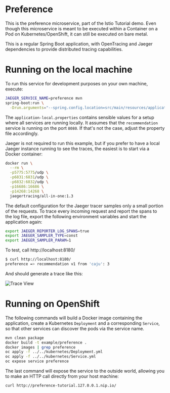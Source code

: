 Preference
==========

This is the preference microservice, part of the Istio Tutorial demo. Even though this microservice is meant to be executed within a Container on a Pod on Kubernetes/OpenShift, it can still be executed on bare metal.

This is a regular Spring Boot application, with OpenTracing and Jaeger dependencies to provide distributed tracing capabilities.

Running on the local machine
============================

To run this service for development purposes on your own machine, execute:

```bash
JAEGER_SERVICE_NAME=preference mvn
spring-boot:run \
  -Drun.arguments="--spring.config.location=src/main/resources/application-local.properties"
```

The `application-local.properties` contains sensible values for a setup where all services are running locally. It assumes that the `recommendation` service is running on the port `8080`. If that's not the case, adjust the property file accordingly.

Jaeger is not required to run this example, but if you prefer to have a local Jaeger instance running to see the traces, the easiest is to start via a Docker container:

```bash
docker run \
  --rm \
  -p5775:5775/udp \
  -p6831:6831/udp \
  -p6832:6832/udp \
  -p16686:16686 \
  -p14268:14268 \
  jaegertracing/all-in-one:1.3
```

The default configuration for the Jaeger tracer samples only a small portion of the requests. To trace every incoming request and report the spans to the log file, export the following environment variables and start the application again:

```bash
export JAEGER_REPORTER_LOG_SPANS=true
export JAEGER_SAMPLER_TYPE=const
export JAEGER_SAMPLER_PARAM=1
```

To test, call http://localhost:8180/

```bash
$ curl http://localhost:8180/
preference => recommendation v1 from 'caju': 3
```

And should generate a trace like this:

![Trace View](trace.png)

Running on OpenShift
====================

The following commands will build a Docker image containing the application, create a Kubernetes `Deployment` and a corresponding `Service`, so that other services can discover the pods via the service name.

```bash
mvn clean package
docker build -t example/preference .
docker images | grep preference
oc apply -f ../../kubernetes/Deployment.yml
oc apply -f ../../kubernetes/Service.yml
oc expose service preference
```

The last command will expose the service to the outside world, allowing you to make an HTTP call directly from your host machine:

```bash
curl http://preference-tutorial.127.0.0.1.nip.io/
```
